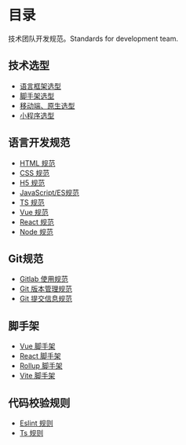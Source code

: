 <!-- ---
home: true
heroImage: /hero.png
heroText: Hero 标题
tagline: Hero 副标题
actionText: 快速上手 →
actionLink: /zh/guide/
features:
- title: 简洁至上
  details: 以 Markdown 为中心的项目结构，以最少的配置帮助你专注于写作。
- title: Vue驱动
  details: 享受 Vue + webpack 的开发体验，在 Markdown 中使用 Vue 组件，同时可以使用 Vue 来开发自定义主题。
- title: 高性能
  details: VuePress 为每个页面预渲染生成静态的 HTML，同时在页面被加载的时候，将作为 SPA 运行。
footer: MIT Licensed | Copyright © 2018-present Evan You
--- -->

# 目录

技术团队开发规范。Standards for development team.  

## 技术选型

* [语言框架选型](framework/lang.md)
* [脚手架选型](framework/cli.md)
* [移动端、原生选型](framework/mobile.md)
* [小程序选型](framework/mirco.md)

## 语言开发规范

* [HTML 规范](baselang/html.md)
* [CSS 规范](baselang/css.md)
* [H5 规范](baselang/h5.md)
* [JavaScript/ES规范](baselang/javascript.md)
* [TS 规范](baselang/ts.md)
* [Vue 规范](baselang/vue.md)
* [React 规范](baselang/react.md)
* [Node 规范](baselang/node.md)

## Git规范

* [Gitlab 使用规范](git/usage.md)
* [Git 版本管理规范](git/workflow.md)
* [Git 提交信息规范](git/commit.md)

## 脚手架

* [Vue 脚手架](cli/vue.md)
* [React 脚手架](cli/react.md)
* [Rollup 脚手架](cli/rollup.md)
* [Vite 脚手架](cli/vue-vite.md)

## 代码校验规则

* [Eslint 规则](lint/eslint.md)
* [Ts 规则](lint/ts.md)